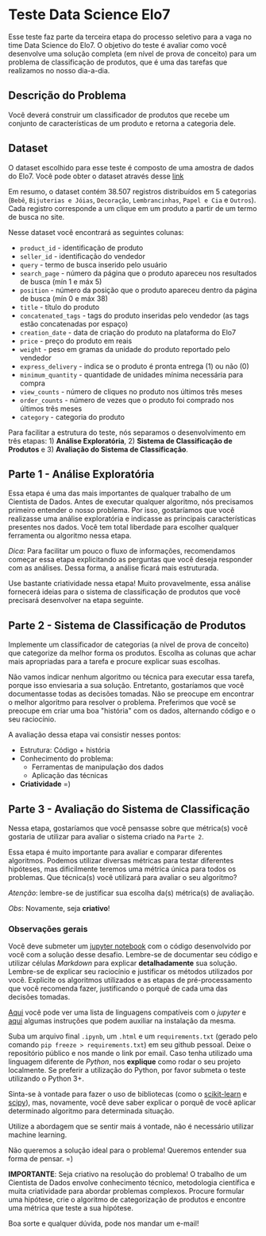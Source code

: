 # Teste Data Science Elo7

Esse teste faz parte da terceira etapa do processo seletivo para a vaga no time Data Science do Elo7. O objetivo do teste é avaliar como você desenvolve uma solução completa (em nível de prova de conceito) para um problema de classificação de produtos, que é uma das tarefas que realizamos no nosso dia-a-dia.

## Descrição do Problema

Você deverá construir um classificador de produtos que recebe um conjunto de características de um produto e retorna a categoria dele.

## Dataset

O dataset escolhido para esse teste é composto de uma amostra de dados do Elo7. Você pode obter o dataset através desse [link](https://elo7-datasets.s3.amazonaws.com/data_scientist_position/elo7_recruitment_dataset.csv)

Em resumo, o dataset contém 38.507 registros distribuídos em 5 categorias (`Bebê`, `Bijuterias e Jóias`, `Decoração`, `Lembrancinhas`, `Papel e Cia` e `Outros`). Cada registro corresponde a um clique em um produto a partir de um termo de busca no site. 

Nesse dataset você encontrará as seguintes colunas:

- `product_id` - identificação de produto
- `seller_id` - identificação do vendedor 
- `query` - termo de busca inserido pelo usuário
- `search_page` - número da página que o produto apareceu nos resultados de busca (mín 1 e máx 5)
- `position` - número da posição que o produto apareceu dentro da página de busca (mín 0 e máx 38)
- `title` - título do produto  
- `concatenated_tags` - tags do produto inseridas pelo vendedor (as tags estão concatenadas por espaço)
- `creation_date` - data de criação do produto na plataforma do Elo7
- `price` - preço do produto em reais  
- `weight` - peso em gramas da unidade do produto reportado pelo vendedor
- `express_delivery` - indica se o produto é pronta entrega (1) ou não (0)
- `minimum_quantity` - quantidade de unidades mínima necessária para compra
- `view_counts` - número de cliques no produto nos últimos três meses  
- `order_counts` - número de vezes que o produto foi comprado nos últimos três meses
- `category` - categoria do produto   

Para facilitar a estrutura do teste, nós separamos o desenvolvimento em três etapas: 1) **Análise Exploratória**, 2) **Sistema de Classificação de Produtos** e 3) **Avaliação do Sistema de Classificação**. 

## Parte 1 - Análise Exploratória

Essa etapa é uma das mais importantes de qualquer trabalho de um Cientista de Dados. Antes de executar qualquer algoritmo, nós precisamos primeiro entender o nosso problema. Por isso, gostaríamos que você realizasse uma análise exploratória e indicasse as principais características presentes nos dados. Você tem total liberdade para escolher qualquer ferramenta ou algoritmo nessa etapa.

*Dica*: Para facilitar um pouco o fluxo de informações, recomendamos começar essa etapa explicitando as perguntas que você deseja responder com as análises. Dessa forma, a análise ficará mais estruturada.
    
Use bastante criatividade nessa etapa! Muito provavelmente, essa análise fornecerá ideias para o sistema de classificação de produtos que você precisará desenvolver na etapa seguinte.

## Parte 2 - Sistema de Classificação de Produtos

Implemente um classificador de categorias (a nível de prova de conceito) que categorize da melhor forma os produtos. Escolha as colunas que achar mais apropriadas para a tarefa e procure explicar suas escolhas.

Não vamos indicar nenhum algoritmo ou técnica para executar essa tarefa, porque isso enviesaria a sua solução. Entretanto, gostaríamos que você documentasse todas as decisões tomadas. Não se preocupe em encontrar o melhor algoritmo para resolver o problema. Preferimos que você se preocupe em criar uma boa "história" com os dados, alternando código e o seu raciocínio.

A avaliação dessa etapa vai consistir nesses pontos:
- Estrutura: Código + história
- Conhecimento do problema:
    - Ferramentas de manipulação dos dados
    - Aplicação das técnicas
- **Criatividade** =)

## Parte 3 - Avaliação do Sistema de Classificação

Nessa etapa, gostaríamos que você pensasse sobre que métrica(s) você gostaria de utilizar para avaliar o sistema criado na `Parte 2`.

Essa etapa é muito importante para avaliar e comparar diferentes algoritmos. Podemos utilizar diversas métricas para testar diferentes hipóteses, mas dificilmente teremos uma métrica única para todos os problemas. Que técnica(s) você utilizará para avaliar o seu algoritmo?

*Atenção*: lembre-se de justificar sua escolha da(s) métrica(s) de avaliação.

*Obs*: Novamente, seja **criativo**!

### Observações gerais

Você deve submeter um [jupyter notebook](http://jupyter.org/) com o código desenvolvido por você com a solução desse desafio. Lembre-se de documentar seu código e utilizar células _Markdown_ para explicar **detalhadamente** sua solução. Lembre-se de explicar seu raciocínio e justificar os métodos utilizados por você. Explicite os algoritmos utilizados e as etapas de pré-processamento que você recomenda fazer, justificando o porquê de cada uma das decisões tomadas.

[Aqui](https://github.com/jupyter/jupyter/wiki/Jupyter-kernels) você pode ver uma lista de linguagens compatíveis com o *jupyter* e [aqui](https://ipython.readthedocs.io/en/latest/install/kernel_install.html) algumas instruções que podem auxiliar na instalação da mesma.

Suba um arquivo final `.ipynb`, um `.html` e um `requirements.txt` (gerado pelo comando `pip freeze > requirements.txt`) em seu github pessoal. Deixe o repositório público e nos mande o link por email. Caso tenha utilizado uma linguagem diferente de *Python*, nos **explique** como rodar o seu projeto localmente. Se preferir a utilização do Python, por favor submeta o teste utilizando o Python 3+.

Sinta-se à vontade para fazer o uso de bibliotecas (como o [scikit-learn](http://scikit-learn.org/) e [scipy](https://www.scipy.org/)), mas, novamente, você deve saber explicar o porquê de você aplicar determinado algoritmo para determinada situação.

Utilize a abordagem que se sentir mais á vontade, não é necessário utilizar machine learning.

Não queremos a solução ideal para o problema! Queremos entender sua forma de pensar. =)

**IMPORTANTE**: Seja criativo na resolução do problema! O trabalho de um Cientista de Dados envolve conhecimento técnico, metodologia científica e muita criatividade para abordar problemas complexos. Procure formular uma hipótese, crie o algoritmo de categorização de produtos e encontre uma métrica que teste a sua hipótese.

Boa sorte e qualquer dúvida, pode nos mandar um e-mail!